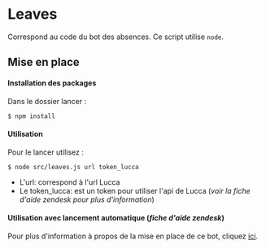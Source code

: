 Leaves
===

Correspond au code du bot des absences. Ce script utilise `node`.

Mise en place
---

#### Installation des packages

Dans le dossier lancer :

```
$ npm install
```


#### Utilisation

Pour le lancer utilisez :

```
$ node src/leaves.js url token_lucca
```

* L'url: correspond à l'url Lucca
* Le token_lucca: est un token pour utiliser l'api de Lucca (_voir la fiche d'aide zendesk pour plus d'information_)

#### Utilisation avec lancement automatique (_fiche d'aide zendesk_)

Pour plus d'information à propos de la mise en place de ce bot, cliquez [ici](https://support.lucca.fr/hc/fr/articles/210299245-Zapier-Slack-Bot-Qui-sont-les-absents-du-jour-).
